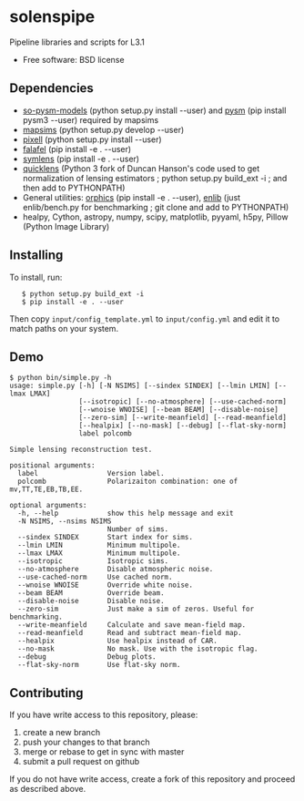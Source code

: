 # solenspipe

Pipeline libraries and scripts for L3.1

* Free software: BSD license

## Dependencies
* [so-pysm-models](https://github.com/simonsobs/so_pysm_models/) (python setup.py install --user) and [pysm](https://github.com/healpy/pysm/) (pip install pysm3 --user) required by mapsims
* [mapsims](https://github.com/simonsobs/mapsims/) (python setup.py develop --user)
* [pixell](https://github.com/simonsobs/pixell/) (python setup.py install --user)
* [falafel](https://github.com/simonsobs/falafel/) (pip install -e . --user)
* [symlens](https://github.com/simonsobs/symlens/) (pip install -e . --user)
* [quicklens](https://github.com/msyriac/quicklens/) (Python 3 fork of Duncan Hanson's code used to get
  normalization of lensing estimators ; python setup.py build_ext -i ; and then
  add to PYTHONPATH)
* General utilities: [orphics](https://github.com/msyriac/orphics/) (pip install -e . --user), [enlib](https://github.com/amaurea/enlib/) (just
  enlib/bench.py for benchmarking ; git clone and add to PYTHONPATH)
* healpy, Cython, astropy, numpy, scipy, matplotlib, pyyaml, h5py, Pillow (Python Image Library)

## Installing
To install, run:

```		
   $ python setup.py build_ext -i
   $ pip install -e . --user
```

Then copy `input/config_template.yml` to `input/config.yml` and edit it to match paths on your system.


## Demo
```
$ python bin/simple.py -h
usage: simple.py [-h] [-N NSIMS] [--sindex SINDEX] [--lmin LMIN] [--lmax LMAX]
				 [--isotropic] [--no-atmosphere] [--use-cached-norm]
				 [--wnoise WNOISE] [--beam BEAM] [--disable-noise]
				 [--zero-sim] [--write-meanfield] [--read-meanfield]
				 [--healpix] [--no-mask] [--debug] [--flat-sky-norm]
				 label polcomb

Simple lensing reconstruction test.

positional arguments:
  label                 Version label.
  polcomb               Polarizaiton combination: one of mv,TT,TE,EB,TB,EE.

optional arguments:
  -h, --help            show this help message and exit
  -N NSIMS, --nsims NSIMS
						Number of sims.
  --sindex SINDEX       Start index for sims.
  --lmin LMIN           Minimum multipole.
  --lmax LMAX           Minimum multipole.
  --isotropic           Isotropic sims.
  --no-atmosphere       Disable atmospheric noise.
  --use-cached-norm     Use cached norm.
  --wnoise WNOISE       Override white noise.
  --beam BEAM           Override beam.
  --disable-noise       Disable noise.
  --zero-sim            Just make a sim of zeros. Useful for benchmarking.
  --write-meanfield     Calculate and save mean-field map.
  --read-meanfield      Read and subtract mean-field map.
  --healpix             Use healpix instead of CAR.
  --no-mask             No mask. Use with the isotropic flag.
  --debug               Debug plots.
  --flat-sky-norm       Use flat-sky norm.

```

## Contributing

If you have write access to this repository, please:

1. create a new branch
2. push your changes to that branch
3. merge or rebase to get in sync with master
4. submit a pull request on github

If you do not have write access, create a fork of this repository and proceed as described above. 
